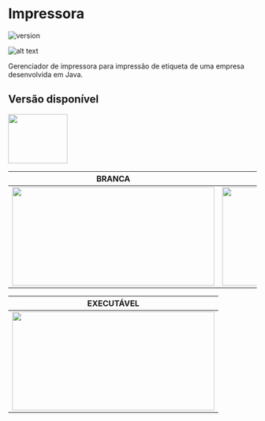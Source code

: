 # Impressora

![version](https://img.shields.io/badge/version-1.0.0-blue.svg)

![alt text](https://uploaddeimagens.com.br/images/001/967/516/original/1.png "tela")

Gerenciador de impressora para impressão de etiqueta de uma empresa desenvolvida em Java.

## Versão disponível

[<img src="https://portal.ifpe.edu.br/campus/palmares/noticias/divulgado-resultado-do-curso-de-extensao-em-java/javalogo.png/@@images/69c46ffa-cc8a-402e-89b3-c8ac41c96431.png" width="120" height="100" />](https://portal.ifpe.edu.br/campus/palmares/noticias/divulgado-resultado-do-curso-de-extensao-em-java/javalogo.png/@@images/69c46ffa-cc8a-402e-89b3-c8ac41c96431.png)

| BRANCA | VERMELHA |
| --- | --- |
| <img src="https://uploaddeimagens.com.br/images/001/967/517/original/2.png" width="410" height="200" />  | <img src="https://uploaddeimagens.com.br/images/001/967/518/original/3.png" width="410" height="200" />

| EXECUTÁVEL |
| --- |
| <img src="https://uploaddeimagens.com.br/images/001/967/519/original/4.png" width="410" height="200" />

